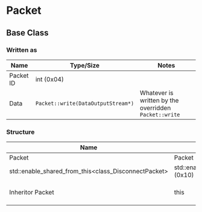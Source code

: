 ﻿# Packet

## Base Class

### Written as
| Name      | Type/Size                              | Notes                                                 |
|-----------|----------------------------------------|-------------------------------------------------------|
| Packet ID | int (0x04)                             |                                                       |
| Data      | ```Packet::write(DataOutputStream*)``` | Whatever is written by the overridden `Packet::write` |

### Structure
| Name                                                 | Type/Size                                              | Notes                                             |
|------------------------------------------------------|--------------------------------------------------------|---------------------------------------------------|
| Packet                                               | Packet (0x18)                                          | Inherited                                         |
| std::enable_shared_from_this<class_DisconnectPacket> | std::enable_shared_from_this<T> (0x10)                 | Inherited                                         |                                             |
| Inheritor Packet                                     | this                                                   | Structure of the inheritor (e.g DisconnectPacket) |